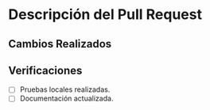# Descripción del Pull Request

## Cambios Realizados

## Verificaciones
- [ ] Pruebas locales realizadas.
- [ ] Documentación actualizada.